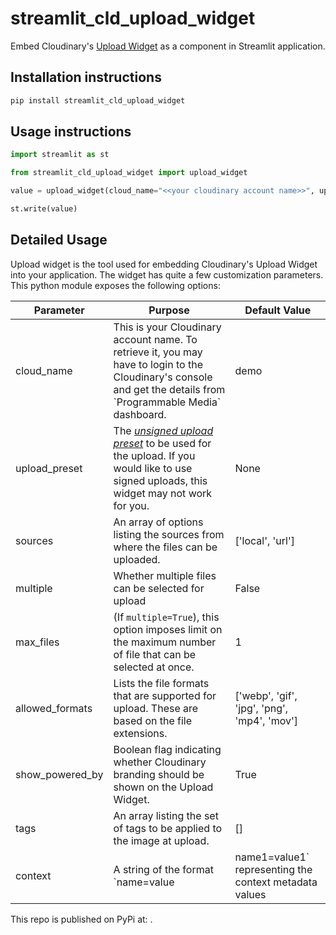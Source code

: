 # streamlit_cld_upload_widget

Embed Cloudinary's [Upload Widget]() as a component in Streamlit application.

## Installation instructions 

```sh
pip install streamlit_cld_upload_widget
```

## Usage instructions

```python
import streamlit as st

from streamlit_cld_upload_widget import upload_widget

value = upload_widget(cloud_name="<<your cloudinary account name>>", upload_preset="<<your unsigned upload preset name")

st.write(value)
```

## Detailed Usage

Upload widget is the tool used for embedding Cloudinary's Upload Widget into your application. The widget has quite a few customization parameters. This python module exposes the following options:

| Parameter      | Purpose                                                                                                                                                            | Default Value                                |
| -------------- | ------------------------------------------------------------------------------------------------------------------------------------------------------------------ | -------------------------------------------- |
| cloud_name     | This is your Cloudinary account name. To retrieve it, you may have to login to the Cloudinary's console and get the details from \`Programmable Media\` dashboard. | demo                                         |
| upload_preset  | The [_unsigned upload preset_]() to be used for the upload. If you would like to use signed uploads, this widget may not work for you. | None |
| sources        | An array of options listing the sources from where the files can be uploaded. | ['local', 'url'] |
| multiple       | Whether multiple files can be selected for upload | False | 
| max_files      | (If `multiple=True`), this option imposes limit on the maximum number of file that can be selected at once. | 1 |
| allowed_formats | Lists the file formats that are supported for upload. These are based on the file extensions. | ['webp', 'gif', 'jpg', 'png', 'mp4', 'mov'] | 
| show_powered_by | Boolean flag indicating whether Cloudinary branding should be shown on the Upload Widget. | True | 
| tags           | An array listing the set of tags to be applied to the image at upload. | [] | 
| context        | A string of the format `name=value|name1=value1` representing the context metadata values | None |


This repo is published on PyPi at: []().